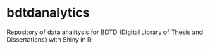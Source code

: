 # bdtdanalytics
Repository of data analitysis for BDTD (Digital Library of Thesis and Dissertations) with Shiny in R




